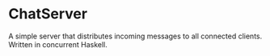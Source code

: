 # ChatServer

A simple server that distributes incoming messages to all connected clients. Written in concurrent Haskell.